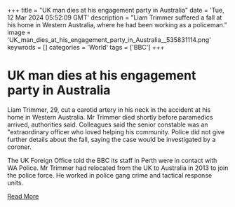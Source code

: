 +++
title = "UK man dies at his engagement party in Australia"
date = 'Tue, 12 Mar 2024 05:52:09 GMT'
description = "Liam Trimmer suffered a fall at his home in Western Australia, where he had been working as a policeman."
image = 'UK_man_dies_at_his_engagement_party_in_Australia__535831114.png'
keywrods =  []
categories = 'World'
tags = ['BBC']
+++

# UK man dies at his engagement party in Australia

Liam Trimmer, 29, cut a carotid artery in his neck in the accident at his home in Western Australia.
Mr Trimmer died shortly before paramedics arrived, authorities said.
Colleagues said the senior constable was an <bb>"extraordinary officer who loved helping his community.
Police did not give further details about the fall, saying the case would be investigated by a coroner.

The UK Foreign Office told the BBC its staff in Perth were in contact with WA Police.
Mr Trimmer had relocated from the UK to Australia in 2013 to join the police force.
He worked in police gang crime and tactical response units.


[Read More](https://www.bbc.co.uk/news/world-australia-68541139)
